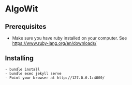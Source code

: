 # AlgoWit

## Prerequisites

- Make sure you have ruby installed on your computer. See https://www.ruby-lang.org/en/downloads/

## Installing

```
- bundle install
- bundle exec jekyll serve
- Point your browser at http://127.0.0.1:4000/
```


